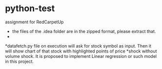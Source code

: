# python-test
assignment for RedCarpetUp




* the files of the .idea folder are in the zipped format, please extract that.
*
*datafetch.py file on execution will ask for stock symbol as input. Then it will show chart of that stock with highlighted points of price
*shock without volume shock. It is proposed to implement Linear regression or such model in this project.
